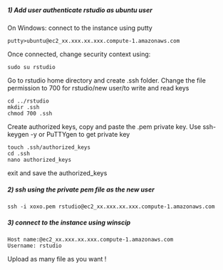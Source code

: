 ﻿---
### Upload large number files to R-studio using Winscip 
---
##### 1) Add user authenticate rstudio as ubuntu user

On Windows: connect to the instance using putty

	putty>ubuntu@ec2_xx.xxx.xx.xxx.compute-1.amazonaws.com

Once connected, change security context using: 
	
	sudo su rstudio
Go to rstudio home directory and create .ssh folder. Change the file permission to 700 for rstudio/new user/to write and read keys

	cd ../rstudio
	mkdir .ssh
	chmod 700 .ssh
	
Create authorized keys, copy and paste the .pem private key. Use ssh-keygen -y or PuTTYgen to get private key
	
	touch .ssh/authorized_keys
	cd .ssh
	nano authorized_keys

exit and save the authorized_keys

##### 2) ssh using the private pem file as the new user

	ssh -i xoxo.pem rstudio@ec2_xx.xxx.xx.xxx.compute-1.amazonaws.com

##### 3) connect to the instance using winscip
	
	Host name:@ec2_xx.xxx.xx.xxx.compute-1.amazonaws.com
	Username: rstudio
	
Upload as many file as you want !

